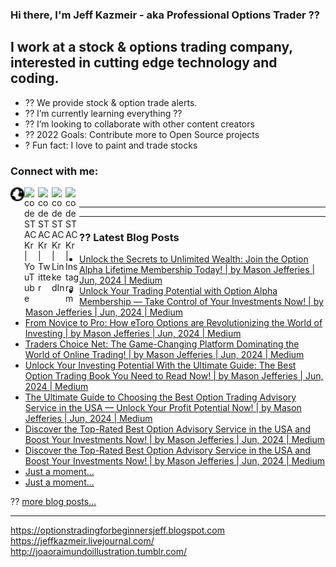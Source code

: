 

<!--
**jeffkazmeir/jeffkazmeir** is a ✨ _special_ ✨ repository because its `README.md` (this file) appears on your GitHub profile.

Here are some ideas to get you started:

- 🔭 I’m currently working on ...
- 🌱 I’m currently learning ...
- 👯 I’m looking to collaborate on ...
- 🤔 I’m looking for help with ...
- 💬 Ask me about ...
- 📫 How to reach me: ...
- 😄 Pronouns: ...
- ⚡ Fun fact: ...
-->
### Hi there, I'm Jeff Kazmeir - aka Professional Options Trader ??
## I work at a stock & options trading company, interested in cutting edge technology and coding.

- ?? We provide stock & option trade alerts.
- ?? I’m currently learning everything ??
- ?? I’m looking to collaborate with other content creators
- ?? 2022 Goals: Contribute more to Open Source projects
- ? Fun fact: I love to paint and trade stocks


### Connect with me:

[<img align="left" alt="codeSTACKr.com" width="22px" src="https://raw.githubusercontent.com/iconic/open-iconic/master/svg/globe.svg" />][website]
[<img align="left" alt="codeSTACKr | YouTube" width="22px" src="https://cdn.jsdelivr.net/npm/simple-icons@v3/icons/youtube.svg" />][youtube]
[<img align="left" alt="codeSTACKr | Twitter" width="22px" src="https://cdn.jsdelivr.net/npm/simple-icons@v3/icons/twitter.svg" />][twitter]
[<img align="left" alt="codeSTACKr | LinkedIn" width="22px" src="https://cdn.jsdelivr.net/npm/simple-icons@v3/icons/linkedin.svg" />][linkedin]
[<img align="left" alt="codeSTACKr | Instagram" width="22px" src="https://cdn.jsdelivr.net/npm/simple-icons@v3/icons/instagram.svg" />][instagram]

<br />

---

---

### ?? Latest Blog Posts

<!-- BLOG-POST-LIST:START -->
- [Unlock the Secrets to Unlimited Wealth: Join the Option Alpha Lifetime Membership Today! | by Mason Jefferies | Jun, 2024 | Medium](https://tradingoptionsforbeginners.medium.com/unlock-the-secrets-to-unlimited-wealth-join-the-option-alpha-lifetime-membership-today-423e28b0dedd?source=ifttt--------------3)
- [Unlock Your Trading Potential with Option Alpha Membership — Take Control of Your Investments Now! | by Mason Jefferies | Jun, 2024 | Medium](https://tradingoptionsforbeginners.medium.com/unlock-your-trading-potential-with-option-alpha-membership-take-control-of-your-investments-now-d5c0183b409d?source=ifttt--------------3)
- [From Novice to Pro: How eToro Options are Revolutionizing the World of Investing | by Mason Jefferies | Jun, 2024 | Medium](https://tradingoptionsforbeginners.medium.com/from-novice-to-pro-how-etoro-options-are-revolutionizing-the-world-of-investing-364caa0e9045?source=ifttt--------------3)
- [Traders Choice Net: The Game-Changing Platform Dominating the World of Online Trading! | by Mason Jefferies | Jun, 2024 | Medium](https://tradingoptionsforbeginners.medium.com/traders-choice-net-the-game-changing-platform-dominating-the-world-of-online-trading-8bda5612103f?source=ifttt--------------3)
- [Unlock Your Investing Potential With the Ultimate Guide: The Best Option Trading Book You Need to Read Now! | by Mason Jefferies | Jun, 2024 | Medium](https://tradingoptionsforbeginners.medium.com/unlock-your-investing-potential-with-the-ultimate-guide-the-best-option-trading-book-you-need-to-0c93e0830160?source=ifttt--------------3)
- [The Ultimate Guide to Choosing the Best Option Trading Advisory Service in the USA — Unlock Your Profit Potential Now! | by Mason Jefferies | Jun, 2024 | Medium](https://tradingoptionsforbeginners.medium.com/the-ultimate-guide-to-choosing-the-best-option-trading-advisory-service-in-the-usa-unlock-your-62cb43aac04d?source=ifttt--------------3)
- [Discover the Top-Rated Best Option Advisory Service in the USA and Boost Your Investments Now! | by Mason Jefferies | Jun, 2024 | Medium](https://tradingoptionsforbeginners.medium.com/discover-the-top-rated-best-option-advisory-service-in-the-usa-and-boost-your-investments-now-cd091e6b3b5c?source=ifttt--------------3)
- [Discover the Top-Rated Best Option Advisory Service in the USA and Boost Your Investments Now! | by Mason Jefferies | Jun, 2024 | Medium](https://tradingoptionsforbeginners.medium.com/discover-the-top-rated-best-option-advisory-service-in-the-usa-and-boost-your-investments-now-8ef48c48652a?source=ifttt--------------3)
- [Just a moment...](https://medium.com/@tradingoptionsforbeginners/discover-the-best-simple-options-trading-course-real-reviews-you-need-to-see-faa7cabe139f?source=ifttt--------------3)
- [Just a moment...](https://medium.com/@tradingoptionsforbeginners/discover-the-best-simple-options-trading-course-real-reviews-you-need-to-see-d5e561856596?source=ifttt--------------3)
<!-- BLOG-POST-LIST:END -->

?? [more blog posts...](https://theministerofcapitalism.com/blog/)

---


[website]: https://kingtradingsystems.com/blog/
[twitter]: https://twitter.com/optionstradejef
[youtube]: https://www.youtube.com/channel/UCEo82TuA0YdbXyO2oPecIHQ
[instagram]: https://tradingoptionsforbeginners.medium.com
[linkedin]: https://ca.linkedin.com/in/theministerofcapitalism
 https://optionstradingforbeginnersjeff.blogspot.com
 https://jeffkazmeir.livejournal.com/
 http://joaoraimundoillustration.tumblr.com/



